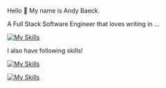Hello 👋 My name is Andy Baeck.

A Full Stack Software Engineer that loves writing in ...

[![My Skills](https://skillicons.dev/icons?i=ts,nodejs,express,mongodb,nextjs,react,tailwind)](https://skillicons.dev)

I also have following skills!

[![My Skills](https://skillicons.dev/icons?i=nestjs,postgres,prisma,py,threejs)](https://skillicons.dev)

[![My Skills](https://skillicons.dev/icons?i=vite,postman,graphql,git,firebase,docker,css,html)](https://skillicons.dev)
